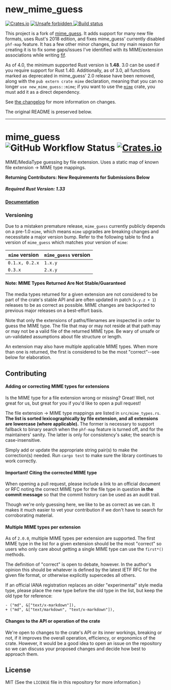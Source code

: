 new_mime_guess
===
[![Crates.io](https://img.shields.io/crates/v/new_mime_guess.svg)](https://crates.io/crates/new_mime_guess)
[![Unsafe forbidden](https://img.shields.io/badge/unsafe-forbidden-success.svg?style=flat-square)
](https://github.com/rust-secure-code/safety-dance/)
[![Build status](https://github.com/Lynnesbian/new_mime_guess/actions/workflows/rust.yml/badge.svg)
](https://github.com/Lynnesbian/new_mime_guess/actions/workflows/rust.yml)

This project is a fork of [mime_guess](https://github.com/abonander/mime_guess). It adds support for many new file
formats, uses Rust's 2018 edition, and fixes mime_guess' currently disabled `phf-map` feature. It has a few other minor
changes, but my main reason for creating it is to fix some gaps/issues I've identified with its MIME/extension
associations while writing [fif](https://gitlab.com/lynnesbian/fif).

As of 4.0, the minimum supported Rust version is **1.48**. 3.0 can be used if you require support for Rust 1.40.
Additionally, as of 3.0, all functions marked as deprecated in mime_guess' 2.0 release have been removed, along with the
`pub extern crate mime` declaration, meaning that you can no longer `use new_mime_guess::mime`; if you want to use the
[`mime`](https://crates.io/crates/mime) crate, you must add it as a direct dependency.

See [the changelog](https://github.com/Lynnesbian/new_mime_guess/blob/master/CHANGELOG.md) for more information on
changes.

The original README is preserved below.

---

# mime_guess ![GitHub Workflow Status](https://img.shields.io/github/actions/workflow/status/abonander/mime_guess/rust.yml?branch=master) [![Crates.io](https://img.shields.io/crates/v/mime_guess.svg)](https://crates.io/crates/mime_guess)

MIME/MediaType guessing by file extension. 
Uses a static map of known file extension -> MIME type mappings.

**Returning Contributors: New Requirements for Submissions Below**

##### Required Rust Version: 1.33

#### [Documentation](https://docs.rs/mime_guess/)

### Versioning

Due to a mistaken premature release, `mime_guess` currently publicly depends on a pre-1.0 `mime`,
which means `mime` upgrades are breaking changes and necessitate a major version bump. 
Refer to the following table to find a version of `mime_guess` which matches your version of `mime`:

| `mime` version | `mime_guess` version |
|----------------|----------------------|
| `0.1.x, 0.2.x` | `1.x.y` |
| `0.3.x`        | `2.x.y` |

#### Note: MIME Types Returned Are Not Stable/Guaranteed
The media types returned for a given extension are not considered to be part of the crate's
 stable API and are often updated in patch (`x.y.z + 1`) releases to be as correct as possible. MIME
 changes are backported to previous major releases on a best-effort basis.
 
Note that only the extensions of paths/filenames are inspected in order to guess the MIME type. The
file that may or may not reside at that path may or may not be a valid file of the returned MIME type.
Be wary of unsafe or un-validated assumptions about file structure or length.

An extension may also have multiple applicable MIME types. When more than one is returned, the first
is considered to be the most "correct"--see below for elaboration.

Contributing
-----------

#### Adding or correcting MIME types for extensions

Is the MIME type for a file extension wrong or missing? Great! 
Well, not great for us, but great for you if you'd like to open a pull request! 

The file extension -> MIME type mappings are listed in `src/mime_types.rs`. 
**The list is sorted lexicographically by file extension, and all extensions are lowercase (where applicable).** 
The former is necessary to support fallback to binary search when the 
`phf-map` feature is turned off, and for the maintainers' sanity.
The latter is only for consistency's sake; the search is case-insensitive.

Simply add or update the appropriate string pair(s) to make the correction(s) needed. 
Run `cargo test` to make sure the library continues to work correctly.

#### Important! Citing the corrected MIME type 

When opening a pull request, please include a link to an official document or RFC noting 
the correct MIME type for the file type in question **in the commit message** so
that the commit history can be used as an audit trail.

Though we're only guessing here, we like to be as correct as we can. 
It makes it much easier to vet your contribution if we don't have to search for corroborating material.

#### Multiple MIME types per extension
As of `2.0.0`, multiple MIME types per extension are supported. The first MIME type in the list for 
a given extension should be the most "correct" so users who only care about getting a single MIME 
type can use the `first*()` methods.

The definition of "correct" is open to debate, however. In the author's opinion this should be 
whatever is defined by the latest IETF RFC for the given file format, or otherwise explicitly 
supercedes all others.

If an official IANA registration replaces an older "experimental" style media type, please
place the new type before the old type in the list, but keep the old type for reference:

```
- ("md", &["text/x-markdown"]),
+ ("md", &["text/markdown", "text/x-markdown"]),
```

#### Changes to the API or operation of the crate

We're open to changes to the crate's API or its inner workings, breaking or not, if it improves the overall operation, efficiency, or ergonomics of the crate. However, it would be a good idea to open an issue on the repository so we can discuss your proposed changes and decide how best to approach them.


License
-------

MIT (See the `LICENSE` file in this repository for more information.)
